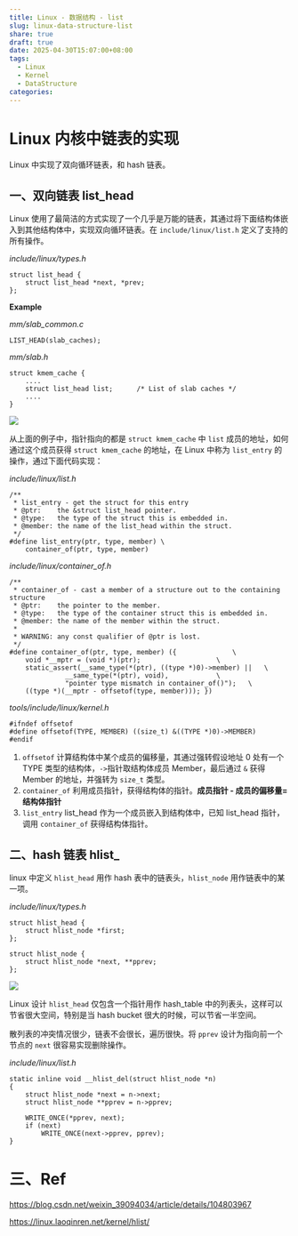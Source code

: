 ```yaml
---
title: Linux - 数据结构 - list
slug: linux-data-structure-list
share: true
draft: true
date: 2025-04-30T15:07:00+08:00
tags:
  - Linux
  - Kernel
  - DataStructure
categories:
---
```



# Linux 内核中链表的实现

Linux 中实现了双向循环链表，和 hash 链表。

## 一、双向链表 list_head

Linux 使用了最简洁的方式实现了一个几乎是万能的链表，其通过将下面结构体嵌入到其他结构体中，实现双向循环链表。在 `include/linux/list.h` 定义了支持的所有操作。

*include/linux/types.h*
```
struct list_head {
	struct list_head *next, *prev;
};
```

**Example**

*mm/slab_common.c*
```
LIST_HEAD(slab_caches);
```

*mm/slab.h*
```
struct kmem_cache {
    ....
    struct list_head list;		/* List of slab caches */
    ....
}
```
![](https://img.jaxwang.top/2025/04/c8590fa84ab49e876bb5296f2dc13712.png)

从上面的例子中，指针指向的都是 `struct kmem_cache` 中 `list` 成员的地址，如何通过这个成员获得 `struct kmem_cache` 的地址，在 Linux 中称为 `list_entry` 的操作，通过下面代码实现：

*include/linux/list.h*
```
/**
 * list_entry - get the struct for this entry
 * @ptr:	the &struct list_head pointer.
 * @type:	the type of the struct this is embedded in.
 * @member:	the name of the list_head within the struct.
 */
#define list_entry(ptr, type, member) \
	container_of(ptr, type, member)
```

*include/linux/container_of.h*
```
/**
 * container_of - cast a member of a structure out to the containing structure
 * @ptr:	the pointer to the member.
 * @type:	the type of the container struct this is embedded in.
 * @member:	the name of the member within the struct.
 *
 * WARNING: any const qualifier of @ptr is lost.
 */
#define container_of(ptr, type, member) ({				\
	void *__mptr = (void *)(ptr);					\
	static_assert(__same_type(*(ptr), ((type *)0)->member) ||	\
		      __same_type(*(ptr), void),			\
		      "pointer type mismatch in container_of()");	\
	((type *)(__mptr - offsetof(type, member))); })
```

*tools/include/linux/kernel.h*
```
#ifndef offsetof
#define offsetof(TYPE, MEMBER) ((size_t) &((TYPE *)0)->MEMBER)
#endif
```

1. `offsetof` 计算结构体中某个成员的偏移量，其通过强转假设地址 0 处有一个 TYPE 类型的结构体，`->`指针取结构体成员 Member，最后通过 `&` 获得 Member 的地址，并强转为 `size_t` 类型。
2. `container_of` 利用成员指针，获得结构体的指针。**成员指针 - 成员的偏移量=结构体指针**
3. `list_entry` list_head 作为一个成员嵌入到结构体中，已知 list_head 指针，调用 `container_of` 获得结构体指针。



## 二、hash 链表 hlist_

linux 中定义 `hlist_head` 用作 hash 表中的链表头，`hlist_node` 用作链表中的某一项。

*include/linux/types.h*
```
struct hlist_head {
	struct hlist_node *first;
};

struct hlist_node {
	struct hlist_node *next, **pprev;
};
```

![](https://img.jaxwang.top/2025/04/743a01bbad60899615e2f1507da5f383.png)

Linux 设计 `hlist_head` 仅包含一个指针用作 hash_table 中的列表头，这样可以节省很大空间，特别是当 hash bucket 很大的时候，可以节省一半空间。

散列表的冲突情况很少，链表不会很长，遍历很快。将 `pprev` 设计为指向前一个节点的 `next` 很容易实现删除操作。

*include/linux/list.h*
```
static inline void __hlist_del(struct hlist_node *n)
{
	struct hlist_node *next = n->next;
	struct hlist_node **pprev = n->pprev;

	WRITE_ONCE(*pprev, next);
	if (next)
		WRITE_ONCE(next->pprev, pprev);
}
```


# 三、Ref
https://blog.csdn.net/weixin_39094034/article/details/104803967

https://linux.laoqinren.net/kernel/hlist/